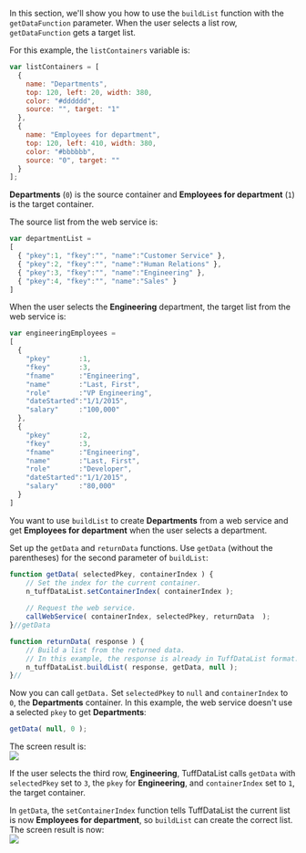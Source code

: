 In this section, we'll show you how to use the `buildList` function
with the `getDataFunction` parameter.
When the user selects a list row, `getDataFunction` gets a target list.

For this example, the `listContainers` variable is:

```javascript
var listContainers = [
  { 
    name: "Departments",
    top: 120, left: 20, width: 380,
    color: "#dddddd",
    source: "", target: "1"
  },
  { 
    name: "Employees for department",
    top: 120, left: 410, width: 380,
    color: "#bbbbbb",
    source: "0", target: ""
  }		
];
```

**Departments** (`0`) is the source container and **Employees for department** (`1`) is the target container.

The source list from the web service is:

```javascript
var departmentList =
[
  { "pkey":1, "fkey":"", "name":"Customer Service" },
  { "pkey":2, "fkey":"", "name":"Human Relations" },
  { "pkey":3, "fkey":"", "name":"Engineering" },
  { "pkey":4, "fkey":"", "name":"Sales" }
]      
```

When the user selects the **Engineering** department, the target list from the web service is:

```javascript
var engineeringEmployees =
[
  { 
    "pkey"       :1, 
    "fkey"       :3, 
    "fname"      :"Engineering", 
    "name"       :"Last, First", 
    "role"       :"VP Engineering", 
    "dateStarted":"1/1/2015", 
    "salary"     :"100,000"
  },
  { 
    "pkey"       :2, 
    "fkey"       :3,
    "fname"      :"Engineering", 
    "name"       :"Last, First", 
    "role"       :"Developer", 
    "dateStarted":"1/1/2015", 
    "salary"     :"80,000" 
  }	
]      
```

You want to use `buildList` to create **Departments** from a web service
and get **Employees for department** when the user selects a department.

Set up the `getData` and `returnData` functions.
Use `getData` (without the parentheses) for the second parameter of `buildList`:

```javascript
function getData( selectedPkey, containerIndex ) {
	// Set the index for the current container.
	n_tuffDataList.setContainerIndex( containerIndex );
	
	// Request the web service.
	callWebService( containerIndex, selectedPkey, returnData  );
}//getData

function returnData( response ) {
	// Build a list from the returned data.
	// In this example, the response is already in TuffDataList format.
	n_tuffDataList.buildList( response, getData, null );
}//
```

Now you can call `getData.` Set `selectedPkey` to `null` and `containerIndex` to `0`, the **Departments** container.
In this example, the web service doesn't use a selected `pkey` to get **Departments**:

```javascript
getData( null, 0 );
```

The screen result is:    
<img src="/images/custom_2.png" />

If the user selects the third row, **Engineering**,  TuffDataList calls `getData` with `selectedPkey` set to `3`, the `pkey` for **Engineering**,
and `containerIndex` set to `1`, the target container.

In `getData`, the `setContainerIndex` function tells TuffDataList the current list is now **Employees for department**,
so `buildList` can create the correct list. The screen result is now:      
<img src="/images/custom_12.png" />